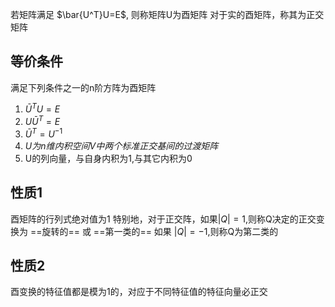 若矩阵满足
$\bar{U^T}U=E$,
则称矩阵U为酉矩阵
对于实的酉矩阵，称其为正交矩阵

## 等价条件
满足下列条件之一的n阶方阵为酉矩阵
1. $\bar{U}^TU=E$
2. $U\bar{U}^T=E$
3. $\bar{U}^T=U^{-1}$
4. $U为n维内积空间V中两个标准正交基间的过渡矩阵$
5. U的列向量，与自身内积为1,与其它内积为0

## 性质1
酉矩阵的行列式绝对值为1
特别地，对于正交阵，如果$|Q|=1$,则称Q决定的正交变换为 ==旋转的== 或 ==第一类的==
如果 $|Q|=-1$,则称Q为第二类的

## 性质2
酉变换的特征值都是模为1的，对应于不同特征值的特征向量必正交

